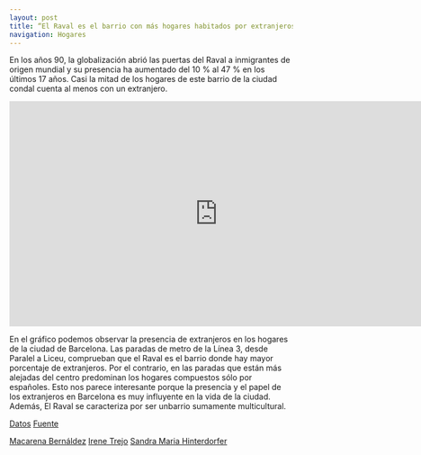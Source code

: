 ```yaml
---
layout: post
title: “El Raval es el barrio con más hogares habitados por extranjeros”
navigation: Hogares
---
```


En los años 90, la globalización abrió las puertas del Raval a inmigrantes de origen mundial y su presencia ha aumentado del 10 % al 47 % en los últimos 17 años. Casi la mitad de los hogares de este barrio de la ciudad condal cuenta al menos con un extranjero. 

<iframe width="740" height="400" scrolling="no" frameborder="no" src="https://fusiontables.google.com/embedviz?containerId=googft-gviz-canvas&amp;q=select+col2%3E%3E0%2C+col5%3E%3E1%2C+col10%3E%3E0+from+1iuaKQ997ElSAXgtpkAPQsLwCo444eLsBgSIPUC6r+order+by+col10%3E%3E0+asc+limit+26&amp;viz=GVIZ&amp;t=LINE&amp;uiversion=2&amp;gco_forceIFrame=true&amp;gco_hasLabelsColumn=true&amp;gco_vAxes=%5B%7B%22title%22%3Anull%2C+%22minValue%22%3Anull%2C+%22maxValue%22%3Anull%2C+%22useFormatFromData%22%3Atrue%2C+%22viewWindow%22%3A%7B%22max%22%3Anull%2C+%22min%22%3Anull%7D%7D%2C%7B%22useFormatFromData%22%3Atrue%2C+%22viewWindow%22%3A%7B%22max%22%3Anull%2C+%22min%22%3Anull%7D%2C+%22minValue%22%3Anull%2C+%22maxValue%22%3Anull%2C+%22textStyle%22%3A%7B%22color%22%3A%22none%22%2C+%22fontSize%22%3A12%7D%7D%5D&amp;gco_useFirstColumnAsDomain=true&amp;gco_legacyScatterChartLabels=true&amp;gco_curveType=&amp;gco_booleanRole=certainty&amp;gco_lineWidth=2&amp;gco_hAxis=%7B%22useFormatFromData%22%3Atrue%2C+%22minValue%22%3Anull%2C+%22maxValue%22%3Anull%2C+%22viewWindow%22%3Anull%2C+%22viewWindowMode%22%3Anull%7D&amp;gco_legend=none&amp;gco_series=%7B%220%22%3A%7B%22color%22%3A%22%236aa84f%22%7D%2C+%221%22%3A%7B%22targetAxisIndex%22%3A1%2C+%22color%22%3A%22none%22%7D%7D&amp;gco_title=Porcentaje+de+hogares+con+extranjeros&amp;width=740&amp;height=400"></iframe>


En el gráfico podemos observar la presencia de extranjeros en los hogares de la ciudad de Barcelona. Las paradas de metro de la Línea 3, desde Paralel a Liceu, comprueban que el Raval es el barrio donde hay mayor porcentaje de extranjeros. Por el contrario, en las paradas que están más alejadas del centro predominan los hogares compuestos sólo por españoles. Esto nos parece interesante porque la presencia y el papel de los extranjeros en Barcelona es muy influyente en la vida de la ciudad. Además, El Raval se caracteriza por ser unbarrio sumamente multicultural. 

[Datos](https://fusiontables.google.com/data?docid=1iuaKQ997ElSAXgtpkAPQsLwCo444eLsBgSIPUC6r#chartnew:id=3)
[Fuente](http://www.bcn.cat/estadistica/castella/dades/inf/pobest/pobest16/part2/index.htm)

[Macarena Bernáldez](mailto:macarena@mailinator.com)
[Irene Trejo](https://facebook.com/irenetregon)
[Sandra Maria Hinterdorfer](https://facebook.com/sandrukl)
